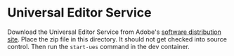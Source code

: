 # Universal Editor Service
Download the Universal Editor Service from Adobe's [software distribution site](https://experience.adobe.com/#/downloads). Place the zip file in this directory. It should not get checked into source control. Then run the `start-ues` command in the dev container.
